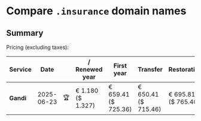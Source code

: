 # Compare `.insurance` domain names

## Summary

Pricing (excluding taxes):

| Service | Date |  | / Renewed year | First year | Transfer | Restoration |
|--|--|--|--|--|--|--|
| **Gandi** | 2025-06-23 | 🏆 | € 1.180<br>($ 1.327) | € 659.41<br>($ 725.36) | € 650.41<br>($ 715.46) | € 695.81<br>($ 765.40) |
